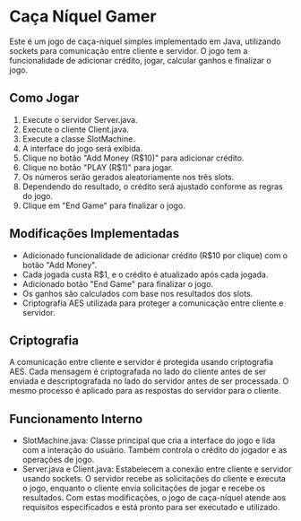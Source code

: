 # Caça Níquel Gamer

Este é um jogo de caça-níquel simples implementado em Java, utilizando sockets para comunicação entre cliente e servidor. O jogo tem a funcionalidade de adicionar crédito, jogar, calcular ganhos e finalizar o jogo.

## Como Jogar

1. Execute o servidor Server.java.
2. Execute o cliente Client.java.
3. Execute a classe SlotMachine.
3. A interface do jogo será exibida.
4. Clique no botão "Add Money (R$10)" para adicionar crédito.
5. Clique no botão "PLAY (R$1)" para jogar.
6. Os números serão gerados aleatoriamente nos três slots.
7. Dependendo do resultado, o crédito será ajustado conforme as regras do jogo.
8. Clique em "End Game" para finalizar o jogo.

## Modificações Implementadas

- Adicionado funcionalidade de adicionar crédito (R$10 por clique) com o botão "Add Money".
- Cada jogada custa R$1, e o crédito é atualizado após cada jogada.
- Adicionado botão "End Game" para finalizar o jogo.
- Os ganhos são calculados com base nos resultados dos slots.
- Criptografia AES utilizada para proteger a comunicação entre cliente e servidor.

## Criptografia

A comunicação entre cliente e servidor é protegida usando criptografia AES. Cada mensagem é criptografada no lado do cliente antes de ser enviada e descriptografada no lado do servidor antes de ser processada. O mesmo processo é aplicado para as respostas do servidor para o cliente.

## Funcionamento Interno

- SlotMachine.java: Classe principal que cria a interface do jogo e lida com a interação do usuário. Também controla o crédito do jogador e as operações de jogo.
- Server.java e Client.java: Estabelecem a conexão entre cliente e servidor usando sockets. O servidor recebe as solicitações do cliente e executa o jogo, enquanto o cliente envia solicitações de jogar e recebe os resultados.
  Com estas modificações, o jogo de caça-níquel atende aos requisitos especificados e está pronto para ser executado e utilizado.